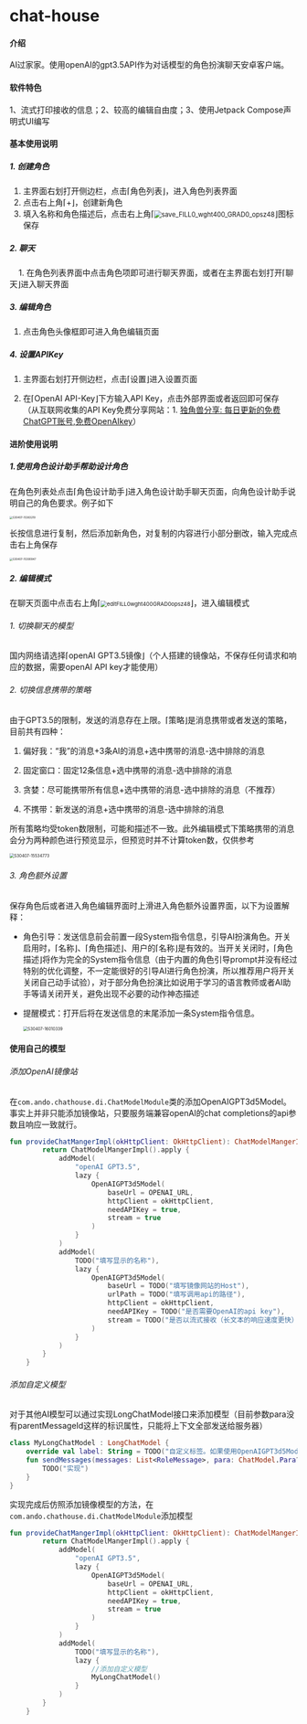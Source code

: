 # chat-house

#### 介绍

AI过家家。使用openAI的gpt3.5API作为对话模型的角色扮演聊天安卓客户端。



#### 软件特色

1、流式打印接收的信息；2、较高的编辑自由度；3、使用Jetpack Compose声明式UI编写



#### 基本使用说明

##### 1. 创建角色

1. 主界面右划打开侧边栏，点击⌈角色列表⌋，进入角色列表界面
2. 点击右上角⌈+⌋，创建新角色
3. 填入名称和角色描述后，点击右上角⌈<img src="./img/save_FILL0_wght400_GRAD0_opsz48.png" title="" alt="save_FILL0_wght400_GRAD0_opsz48" style="zoom:80%;">⌋图标保存

##### 2. 聊天

    1. 在角色列表界面中点击角色项即可进行聊天界面，或者在主界面右划打开⌈聊天⌋进入聊天界面

##### 3. 编辑角色

1. 点击角色头像框即可进入角色编辑页面

##### 4. 设置APIKey

1. 主界面右划打开侧边栏，点击⌈设置⌋进入设置页面

2. 在⌈OpenAI API-Key⌋下方输入API Key，点击外部界面或者返回即可保存
   （从互联网收集的API Key免费分享网站：1. [独角兽分享: 每日更新的免费ChatGPT账号,免费OpenAIkey](https://freeopenai.xyz/)）
   
   

#### 进阶使用说明

##### 1.使用角色设计助手帮助设计角色

在角色列表处点击⌈角色设计助手⌋进入角色设计助手聊天页面，向角色设计助手说明自己的角色要求。例子如下

<img title="" src="./img/S30407-15383219.jpg" alt="S30407-15383219" style="zoom:33%;">

长按信息进行复制，然后添加新角色，对复制的内容进行小部分删改，输入完成点击右上角保存

<img title="" src="./img/S30407-15390947.png" alt="S30407-15390947" style="zoom:33%;">

##### 2. 编辑模式

在聊天页面中点击右上角⌈<img src="./img/edit_FILL0_wght400_GRAD0_opsz48.png?msec=1680884631473" title="" alt="editFILL0wght400GRAD0opsz48" style="zoom:67%;">⌋，进入编辑模式

###### 1. 切换聊天的模型

国内网络请选择⌈openAI GPT3.5镜像⌋（个人搭建的镜像站，不保存任何请求和响应的数据，需要openAI API key才能使用）

###### 2. 切换信息携带的策略

由于GPT3.5的限制，发送的消息存在上限。⌈策略⌋是消息携带或者发送的策略，目前共有四种：

1. 偏好我：“我”的消息+3条AI的消息+选中携带的消息-选中排除的消息

2. 固定窗口：固定12条信息+选中携带的消息-选中排除的消息

3. 贪婪：尽可能携带所有信息+选中携带的消息-选中排除的消息（不推荐）

4. 不携带：新发送的消息+选中携带的消息-选中排除的消息

所有策略均受token数限制，可能和描述不一致。此外编辑模式下策略携带的消息会分为两种颜色进行预览显示，但预览时并不计算token数，仅供参考

<img src="./img/S30407-15534773.png" title="" alt="S30407-15534773" style="zoom:50%;">

###### 3. 角色额外设置

保存角色后或者进入角色编辑界面时上滑进入角色额外设置界面，以下为设置解释：

- 角色引导：发送信息前会前置一段System指令信息，引导AI扮演角色。开关启用时，⌈名称⌋、⌈角色描述⌋、用户的⌈名称⌋是有效的。当开关关闭时，⌈角色描述⌋将作为完全的System指令信息（由于内置的角色引导prompt并没有经过特别的优化调整，不一定能很好的引导AI进行角色扮演，所以推荐用户将开关关闭自己动手试验），对于部分角色扮演比如说用于学习的语言教师或者AI助手等请关闭开关，避免出现不必要的动作神态描述

- 提醒模式：打开后将在发送信息的末尾添加一条System指令信息。
  
  <img src="./img/S30407-16010339.png" title="" alt="S30407-16010339" style="zoom:50%;">



#### 使用自己的模型

###### 添加OpenAI镜像站

在`com.ando.chathouse.di.ChatModelModule`类的添加OpenAIGPT3d5Model。事实上并非只能添加镜像站，只要服务端兼容openAI的chat completions的api参数且响应一致就行。

```kotlin
fun provideChatMangerImpl(okHttpClient: OkHttpClient): ChatModelMangerImpl {
        return ChatModelMangerImpl().apply {
            addModel(
                "openAI GPT3.5",
                lazy {
                    OpenAIGPT3d5Model(
                        baseUrl = OPENAI_URL,
                        httpClient = okHttpClient,
                        needAPIKey = true,
                        stream = true
                    )
                }
            )
            addModel(
                TODO("填写显示的名称"),
                lazy {
                    OpenAIGPT3d5Model(
                        baseUrl = TODO("填写镜像网站的Host"),
                        urlPath = TODO("填写调用api的路径"),
                        httpClient = okHttpClient,
                        needAPIKey = TODO("是否需要OpenAI的api key"),
                        stream = TODO("是否以流式接收（长文本的响应速度更快）")
                    )
                }
            )
        }
    }
```

###### 添加自定义模型

对于其他AI模型可以通过实现LongChatModel接口来添加模型（目前参数para没有parentMessageId这样的标识属性，只能将上下文全部发送给服务器）

```kotlin
class MyLongChatModel : LongChatModel {
    override val label: String = TODO("自定义标签。如果使用OpenAIGPT3d5Model.LABEL，则可以从para接收OpenAI的api key。目前还不能设置其他api key")
    fun sendMessages(messages: List<RoleMessage>, para: ChatModel.Para?=null): Flow<String?>{
        TODO("实现")
    }            
}
```

实现完成后仿照添加镜像模型的方法，在`com.ando.chathouse.di.ChatModelModule`添加模型

```kotlin
fun provideChatMangerImpl(okHttpClient: OkHttpClient): ChatModelMangerImpl {
        return ChatModelMangerImpl().apply {
            addModel(
                "openAI GPT3.5",
                lazy {
                    OpenAIGPT3d5Model(
                        baseUrl = OPENAI_URL,
                        httpClient = okHttpClient,
                        needAPIKey = true,
                        stream = true
                    )
                }
            )
            addModel(
                TODO("填写显示的名称"),
                lazy {
                    //添加自定义模型
                    MyLongChatModel()
                }
            )
        }
    }
```
